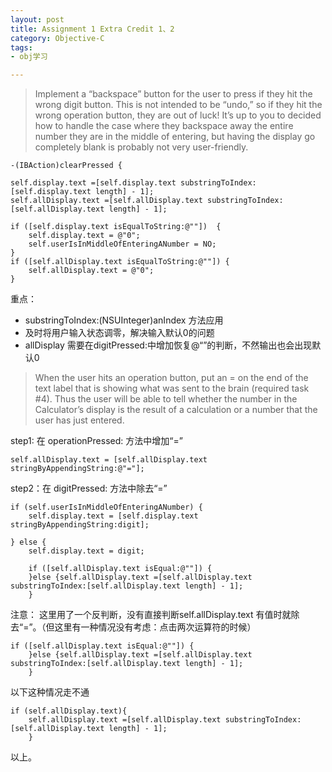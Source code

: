 ```yaml
---
layout: post
title: Assignment 1 Extra Credit 1、2
category: Objective-C
tags:
- obj学习

---
```


> Implement a “backspace” button for the user to press if they hit the wrong digit button. This is not intended to be “undo,” so if they hit the wrong operation button, they are out of luck! It’s up to you to decided how to handle the case where they backspace away the entire number they are in the middle of entering, but having the display go completely blank is probably not very user-friendly.
	
	

	-(IBAction)clearPressed {
    
    self.display.text =[self.display.text substringToIndex:[self.display.text length] - 1];
    self.allDisplay.text =[self.allDisplay.text substringToIndex:[self.allDisplay.text length] - 1];
    
    if ([self.display.text isEqualToString:@""])  {
        self.display.text = @"0";
        self.userIsInMiddleOfEnteringANumber = NO;   
    }
    if ([self.allDisplay.text isEqualToString:@""]) {
        self.allDisplay.text = @"0";   
    }
    
重点：

- substringToIndex:(NSUInteger)anIndex 方法应用
- 及时将用户输入状态调零，解决输入默认0的问题
- allDisplay 需要在digitPressed:中增加恢复@“”的判断，不然输出也会出现默认0


> When the user hits an operation button, put an = on the end of the text label that is showing what was sent to the brain (required task #4). Thus the user will be able to tell whether the number in the Calculator’s display is the result of a calculation or a number that the user has just entered.

step1: 在 operationPressed: 方法中增加“=”

	self.allDisplay.text = [self.allDisplay.text stringByAppendingString:@"="];
	
step2：在 digitPressed: 方法中除去“=”

	if (self.userIsInMiddleOfEnteringANumber) {
        self.display.text = [self.display.text stringByAppendingString:digit];
        
    } else {
        self.display.text = digit;
        
        if ([self.allDisplay.text isEqual:@""]) {
        }else {self.allDisplay.text =[self.allDisplay.text substringToIndex:[self.allDisplay.text length] - 1];
        }

注意： 这里用了一个反判断，没有直接判断self.allDisplay.text 有值时就除去“=”。（但这里有一种情况没有考虑：点击两次运算符的时候）

	if ([self.allDisplay.text isEqual:@""]) {
        }else {self.allDisplay.text =[self.allDisplay.text substringToIndex:[self.allDisplay.text length] - 1];
        }
        
以下这种情况走不通

	if (self.allDisplay.text){
	    self.allDisplay.text =[self.allDisplay.text substringToIndex:[self.allDisplay.text length] - 1];
        }
以上。